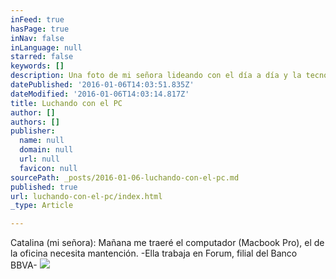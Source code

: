 ```yaml
---
inFeed: true
hasPage: true
inNav: false
inLanguage: null
starred: false
keywords: []
description: Una foto de mi señora lideando con el día a día y la tecnología en su oficina...
datePublished: '2016-01-06T14:03:51.835Z'
dateModified: '2016-01-06T14:03:14.817Z'
title: Luchando con el PC
author: []
authors: []
publisher:
  name: null
  domain: null
  url: null
  favicon: null
sourcePath: _posts/2016-01-06-luchando-con-el-pc.md
published: true
url: luchando-con-el-pc/index.html
_type: Article

---
```

Catalina (mi señora): Mañana me traeré el computador (Macbook Pro), el de la oficina necesita mantención. -Ella trabaja en Forum, filial del Banco BBVA-
![](https://the-grid-user-content.s3-us-west-2.amazonaws.com/d470b412-bdc4-41c9-a13d-5e9eb9081b28.jpg)
